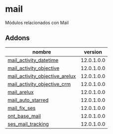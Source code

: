 mail
=========
Módulos relacionados con Mail


Addons
----------------
nombre | version
--- | ---
[mail_activity_datetime](mail_activity_datetime/) | 12.0.1.0.0
[mail_activity_objective](mail_activity_objective/) | 12.0.1.0.0
[mail_activity_objective_arelux](mail_activity_objective_arelux/) | 12.0.1.0.0
[mail_activity_objective_crm](mail_activity_objective_crm/) | 12.0.1.0.0
[mail_arelux](mail_arelux/) | 12.0.1.0.0
[mail_auto_starred](mail_auto_starred/) | 12.0.1.0.0
[mail_fix_ses](mail_fix_ses/) | 12.0.1.0.0
[ont_base_mail](ont_base_mail/) | 12.0.1.0.0
[ses_mail_tracking](ses_mail_tracking/) | 12.0.1.0.0
